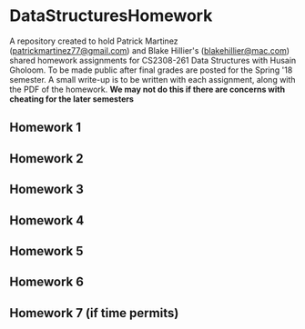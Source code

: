 # DataStructuresHomework
A repository created to hold Patrick Martinez (patrickmartinez77@gmail.com) and Blake Hillier's (blakehillier@mac.com) shared homework assignments for CS2308-261 Data Structures with Husain Gholoom. To be made public after final grades are posted for the Spring '18 semester. A small write-up is to be written with each assignment, along with the PDF of the homework. **We may not do this if there are concerns with cheating for the later semesters**

## Homework 1


## Homework 2


## Homework 3


## Homework 4


## Homework 5


## Homework 6


## Homework 7 (if time permits)
